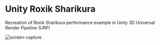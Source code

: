 # Unity Roxik Sharikura
Recreation of Roxik Sharikura performance example in Unity 3D Universal Render Pipeline (URP)

![screen-capture](https://user-images.githubusercontent.com/1213591/103123418-e694cb00-4649-11eb-89bf-536a916bc5fe.png)
